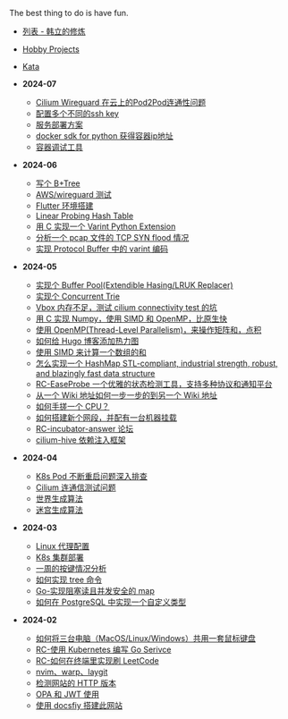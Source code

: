 The best thing to do is have fun.

- [列表 - 韩立的修炼](/)
- [Hobby Projects](/hobby_projects.md)
- [Kata](/kata.md)

- **2024-07**
  - [Cilium Wireguard 在云上的Pod2Pod连通性问题](/2024/07/cilium_wireguard_aws_pod2pod.md)
  - [配置多个不同的ssh key](/2024/07/ssh_config.md)
  - [服务部署方案](/2024/07/server_cd.md)
  - [docker sdk for python 获得容器ip地址](/2024/07/docker_container_ip.md)
  - [容器调试工具](/2024/07/container_debug_tool.md)
- **2024-06**
  - [写个 B+Tree](/2024/06/cmu15445_p2.md)
  - [AWS/wireguard 测试](/2024/06/aws_wireguard.md)
  - [Flutter 环境搭建](/2024/06/flutter_env.md)
  - [Linear Probing Hash Table](/2024/06/linear_probing_hash_table.md)
  - [用 C 实现一个 Varint Python Extension](/2024/06/c_py_extension_varint.md)
  - [分析一个 pcap 文件的 TCP SYN flood 情况](/2024/06/tcp_syn_flood.md)
  - [实现 Protocol Buffer 中的 varint 编码](/2024/06/protobuf_varints.md)
- **2024-05**
  - [实现个 Buffer Pool(Extendible Hasing/LRUK Replacer)](/2024/05/cmu15445_p1.md)
  - [实现个 Concurrent Trie](/2024/05/cmu15445_p0.md)
  - [Vbox 内存不足，测试 cilium connectivity test 的坑](/2024/05/vbox_cilium_low_memory.md)
  - [用 C 实现 Numpy，使用 SIMD 和 OpenMP，比原生快](/2024/05/custom_numpy.md)
  - [使用 OpenMP(Thread-Level Parallelism)，来操作矩阵和，点积](/2024/05/openMP.md)
  - [如何给 Hugo 博客添加热力图](/2024/05/hugo_heatmap.md)
  - [使用 SIMD 来计算一个数组的和](/2024/05/simd_instruction.md)
  - [怎么实现一个 HashMap STL-compliant, industrial strength, robust, and blazingly fast data structure](/2024/05/cpp_hashmap.md)
  - [RC-EaseProbe 一个优雅的状态检测工具，支持多种协议和通知平台](/2024/05/rc_easeprobe.md)
  - [从一个 Wiki 地址如何一步一步的到另一个 Wiki 地址](/2024/05/wiki_start_to_wiki_end.md)
  - [如何手搓一个 CPU？](/2024/05/cs61cpu.md)
  - [如何搭建新个网段，并配有一台机器挂载](/2024/05/new_nic_with_hub_switch.md)
  - [RC-incubator-answer 论坛](/2024/05/incubator-answer.md)
  - [cilium-hive 依赖注入框架](/2024/05/cilium_hive_di.md)
- **2024-04**
  - [K8s Pod 不断重启问题深入排查](/2024/04/k8s_pod_always_restart.md)
  - [Cilium 连通信测试问题](/2024/04/cilium_connectivity_test.md)
  - [世界生成算法](/2024/04/world_generation.md)
  - [迷宫生成算法](/2024/04/maze_generation_algorithm.md)
- **2024-03**
  - [Linux 代理配置](/2024/03/linux_proxy.md)
  - [K8s 集群部署](/2024/03/kubernetes_setup.md)
  - [一周的按键情况分析](/2024/03/keyboard-monitor.md)
  - [如何实现 tree 命令](/2024/03/tree_command.md)
  - [Go-实现阻塞读且并发安全的 map](/2024/03/go_sync_block_map.md)
  - [如何在 PostgreSQL 中实现一个自定义类型](/2024/03/pg_custom_data_type.md)
- **2024-02**
  - [如何将三台电脑（MacOS/Linux/Windows）共用一套鼠标键盘](/2024/02/share_keyboard_and_mouse.md)
  - [RC-使用 Kubernetes 编写 Go Serivce](/2024/02/go_service.md)
  - [RC-如何在终端里实现刷 LeetCode](/2024/02/leetgo.md)
  - [nvim、warp、laygit](/2024/02/nvim_warp_lazygit.md)
  - [检测网站的 HTTP 版本](/2024/02/website_http_version.md)
  - [OPA 和 JWT 使用](/2024/02/opa_jwt_example.md)
  - [使用 docsfiy 搭建此网站](/2024/02/docsify.md)
